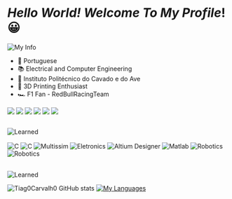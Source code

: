 
# ***Hello World! Welcome To My Profile***! 😀

![My Info](https://img.shields.io/badge/Information-D14836?style=for-the-badge&logo=&logoColor=white)




<ul>
<li>📍  Portuguese</li>
<li>📚 Electrical and Computer Engineering  </li>
<li>🏫 Instituto Politécnico do Cavado e do Ave  </li>
<li>📎  3D Printing Enthusiast </li>
<li>🏎️ F1 Fan - RedBullRacingTeam </li>
</ul>

<div>
<body>
<img align="center" src="https://img.shields.io/badge/Firefox_Browser-FF7139?style=for-the-badge&logo=Firefox-Browser&logoColor=white">
<img align="center" src="https://img.shields.io/badge/Visual_Studio-5C2D91?style=for-the-badge&logo=visual%20studio&logoColor=white">
<img align="center" src="https://img.shields.io/badge/Spotify-1ED760?&style=for-the-badge&logo=spotify&logoColor=white">
<img align="center" src="https://img.shields.io/badge/Intel-Core_i5_9th-0071C5?style=for-the-badge&logo=intel&logoColor=white">
<img align="center" src="https://img.shields.io/badge/NVIDIA-GTX1660TI-76B900?style=for-the-badge&logo=nvidia&logoColor=white">
<img align="center" src="https://img.shields.io/badge/Windows-0078D6?style=for-the-badge&logo=windows&logoColor=white">
<body>
</div>
<br>

![Learned](https://img.shields.io/badge/Knowledge-D14836?style=for-the-badge&logo=&logoColor=white)
<div style="display: inline_block"><br\>
 <img align="center" alt="C" src="https://img.shields.io/badge/C-00599C?style=for-the-badge&logo=c&logoColor=white">
 <img align="center" alt="C" src="https://img.shields.io/badge/C%2B%2B-00599C?style=for-the-badge&logo=c%2B%2B&logoColor=white">
  <img align="center" alt="Multissim" src="https://img.shields.io/badge/Multissim-F7DF1E?style=for-the-badge&logo=logoColor=black">
  <img align="center" alt="Eletronics" src="https://img.shields.io/badge/Eletronics-00B14F?style=for-the-badge&llogoColor=white">
  <img align="center" alt="Altium Designer" src="https://img.shields.io/badge/AltiumDesigner-E34F26?style=for-the-badge&logoColor=white">
  <img align="center" alt="Matlab" src="https://img.shields.io/badge/Matlab-777BB4?style=for-the-badge&logoColor=white">
  <img align="center" alt="Robotics" src="https://img.shields.io/badge/Robotics-000000?style=for-the-badge&logoColor=white">
  <img align="center" alt="Robotics" src="https://img.shields.io/badge/Arduino-00979D?style=for-the-badge&logo=Arduino&logoColor=white">
</div>
<br>

![Learned](https://img.shields.io/badge/Status-D14836?style=for-the-badge&logo=&logoColor=white)

![Tiag0Carvalh0 GitHub stats](https://github-readme-stats.vercel.app/api?username=Tiag0Carvalh0&show_icons=true&theme=radical)
[![My Languages](https://github-readme-stats.vercel.app/api/top-langs/?username=Tiag0Carvalh0&layout=compact)](https://github.com/anuraghazra/github-readme-stats)


